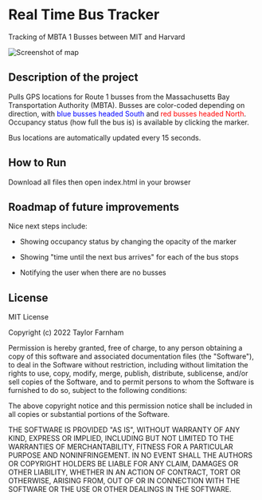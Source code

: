 # Real Time Bus Tracker
Tracking of MBTA 1 Busses between MIT and Harvard

![Screenshot of map](demo.png)

## Description of the project
Pulls GPS locations for Route 1 busses from the Massachusetts Bay Transportation Authority (MBTA). Busses are color-coded depending on direction, with <span style="color:blue">blue busses headed South</span> and <span style="color:red">red busses headed North</span>. Occupancy status (how full the bus is) is available by clicking the marker.

Bus locations are automatically updated every 15 seconds.

## How to Run
Download all files then open index.html in your browser

## Roadmap of future improvements
Nice next steps include: 

- Showing occupancy status by changing the opacity of the marker

- Showing "time until the next bus arrives" for each of the bus stops

- Notifying the user when there are no busses

## License

MIT License

Copyright (c) 2022 Taylor Farnham

Permission is hereby granted, free of charge, to any person obtaining a copy
of this software and associated documentation files (the "Software"), to deal
in the Software without restriction, including without limitation the rights
to use, copy, modify, merge, publish, distribute, sublicense, and/or sell
copies of the Software, and to permit persons to whom the Software is
furnished to do so, subject to the following conditions:

The above copyright notice and this permission notice shall be included in all
copies or substantial portions of the Software.

THE SOFTWARE IS PROVIDED "AS IS", WITHOUT WARRANTY OF ANY KIND, EXPRESS OR
IMPLIED, INCLUDING BUT NOT LIMITED TO THE WARRANTIES OF MERCHANTABILITY,
FITNESS FOR A PARTICULAR PURPOSE AND NONINFRINGEMENT. IN NO EVENT SHALL THE
AUTHORS OR COPYRIGHT HOLDERS BE LIABLE FOR ANY CLAIM, DAMAGES OR OTHER
LIABILITY, WHETHER IN AN ACTION OF CONTRACT, TORT OR OTHERWISE, ARISING FROM,
OUT OF OR IN CONNECTION WITH THE SOFTWARE OR THE USE OR OTHER DEALINGS IN THE
SOFTWARE.
